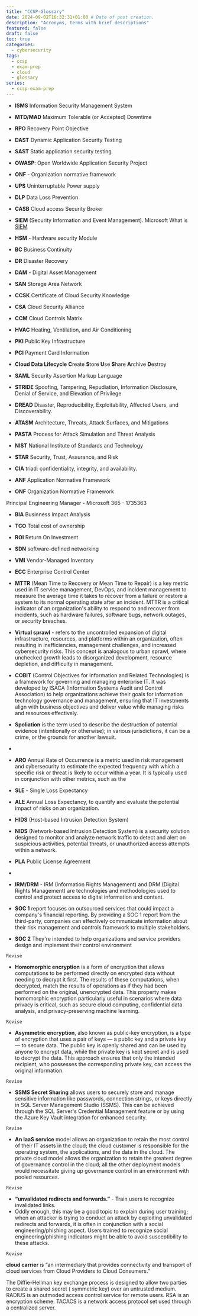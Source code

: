 ```yaml
---
title: "CCSP-Glossary"
date: 2024-09-02T16:32:31+01:00 # Date of post creation.
description: "Acronyms, terms with brief descriptions"
featured: false
draft: false
toc: true
categories:
  - cybersecurity
tags:
  - ccsp
  - exam-prep
  - cloud
  - glossary
series:
  - ccsp-exam-prep
---
```


* **ISMS** Information Security Management System
* **MTD/MAD** Maximum Tolerable (or Accepted) Downtime
* **RPO** Recovery Point Objective
* **DAST** Dynamic Application Security Testing
* **SAST** Static application security testing
* **OWASP**: Open Worldwide Application Security Project
* **ONF** - Organization normative framework
* **UPS** Uninterruptable Power supply
* **DLP** Data Loss Prevention
* **CASB** Cloud access Security Broker
* **SIEM** (Security Information and Event Management). Microsoft What is [SIEM](https://www.microsoft.com/en-us/security/business/security-101/what-is-siem)
* **HSM** - Hardware security Module
* **BC** Business Continuity
* **DR** Disaster Recovery
* **DAM** - Digital Asset Management
* **SAN** Storage Area Network

* **CCSK** Certificate of Cloud Security Knowledge
* **CSA**  Cloud Security Alliance
* **CCM** Cloud Controls Matrix
* **HVAC** Heating, Ventilation, and Air Conditioning
* **PKI**  Public Key Infrastructure
* **PCI** Payment Card Information

* **Cloud Data Lifecycle** **C**reate **S**tore **U**se **S**hare **A**rchive **D**estroy

* **SAML** Security Assertion Markup Language

* **STRIDE** Spoofing, Tampering, Repudiation, Information Disclosure, Denial of Service, and
  Elevation of Privilege

* **DREAD** Disaster, Reproducibility, Exploitability, Affected Users, and Discoverability.

* **ATASM** Architecture, Threats, Attack Surfaces, and Mitigations

* **PASTA** Process for Attack Simulation and Threat Analysis
* **NIST** National Institute of Standards and Technology
* **STAR** Security, Trust, Assurance, and Risk
* **CIA** triad: confidentiality, integrity, and availability.
* **ANF** Application Normative Framework
* **ONF** Organization Normative Framework

Principal Engineering Manager - Microsoft 365 - 1735363

* **BIA** Businness Impact Analysis
* **TCO** Total cost of ownership
* **ROI**  Return On Investment
* **SDN** software-defined networking
* **VMI** Vendor-Managed Inventory
* **ECC** Enterprise Control Center
* **MTTR** (Mean Time to Recovery or Mean Time to Repair) is a key metric used in IT service
  management, DevOps, and incident management to measure the average time it takes to recover from a
  failure or restore a system to its normal operating state after an incident. MTTR is a critical
  indicator of an organization's ability to respond to and recover from incidents, such as hardware
  failures, software bugs, network outages, or security breaches.


* **Virtual sprawl** - refers to the uncontrolled expansion of digital infrastructure, resources,
  and platforms within an organization, often resulting in inefficiencies, management challenges,
  and increased cybersecurity risks. This concept is analogous to urban sprawl, where unchecked
  growth leads to disorganized development, resource depletion, and difficulty in management.

* **COBIT** (Control Objectives for Information and Related Technologies) is a framework for
  governing and managing enterprise IT. It was developed by ISACA (Information Systems Audit and
  Control Association) to help organizations achieve their goals for information technology
  governance and management, ensuring that IT investments align with business objectives and deliver
  value while managing risks and resources effectively.


* **Spoliation** is the term used to describe the destruction of potential evidence (intentionally
  or otherwise); in various jurisdictions, it can be a crime, or the grounds for another lawsuit.
*
* **ARO** Annual Rate of Occurrence is a metric used in risk management and cybersecurity to
  estimate the expected frequency with which a specific risk or threat is likely to occur within a
  year. It
  is typically used in conjunction with other metrics, such as the

* **SLE** - Single Loss Expectancy

* **ALE** Annual Loss Expectancy, to quantify and evaluate the potential impact of risks on an
  organization.

* **HIDS** (Host-based Intrusion Detection System)
* **NIDS** (Network-based Intrusion Detection System) is a security solution designed to monitor and
  analyze network traffic to detect and alert on suspicious activities, potential threats, or
  unauthorized access attempts within a network.

* **PLA** Public License Agreement
*
* **IRM/DRM** - IRM (Information Rights Management) and DRM (Digital Rights Management) are
  technologies and methodologies used to control and protect access to digital information and
  content.

* **SOC 1** report focuses on outsourced services that could impact a company's financial reporting.
  By providing a SOC 1 report from the third-party, companies can effectively communicate
  information about their risk management and controls framework to multiple stakeholders.

* **SOC 2** They're intended to help organizations and service providers design and implement their
  control environment

`Revise`

* **Homomorphic encryption** is a form of encryption that allows computations to be performed
  directly on
  encrypted data without needing to decrypt it first. The results of these computations, when
  decrypted, match the results of operations as if they had been performed on the original,
  unencrypted data. This property makes homomorphic encryption particularly useful in scenarios
  where
  data privacy is critical, such as secure cloud computing, confidential data analysis, and
  privacy-preserving machine learning.

`Revise`

* **Asymmetric encryption**, also known as public-key encryption, is a type of encryption that uses
  a pair of keys — a public key and a private key — to secure data. The public key is openly shared
  and can be used by anyone to encrypt data, while the private key is kept secret and is used to
  decrypt the data. This approach ensures that only the intended recipient, who possesses the
  corresponding private key, can access the original information.

`Revise`

* **SSMS Secret Sharing** allows users to securely store and manage sensitive information like
  passwords, connection strings, or keys directly in SQL Server Management Studio (SSMS). This can
  be achieved through the SQL Server's Credential Management feature or by using the Azure Key Vault
  integration for enhanced security.

`Revise`

* **An IaaS service** model allows an organization to retain the most control of their IT assets in
  the
  cloud; the cloud customer is responsible for the operating system, the applications, and the data
  in the cloud. The private cloud model allows the organization to retain the greatest degree of
  governance control in the cloud; all the other deployment models would necessitate giving up
  governance control in an environment with pooled resources.

`Revise`

* **“unvalidated redirects and forwards.”** - Train users to recognize invalidated links.
* Oddly enough, this may be a good topic to explain during user training; when an attacker is trying
  to conduct an attack by exploiting unvalidated redirects and forwards, it is often in conjunction
  with a social engineering/phishing aspect. Users trained to recognize social engineering/phishing
  indicators might be able to avoid susceptibility to these attacks.

`Revise`

**cloud carrier** is “an intermediary that provides connectivity and transport of cloud services
from Cloud Providers to Cloud Consumers.”

The Diffie-Hellman key exchange process is designed to allow two parties to create a shared secret (
symmetric key) over an untrusted medium. RADIUS is an outmoded access control service for remote
users. RSA is an encryption scheme. TACACS is a network access protocol set used through a
centralized server.